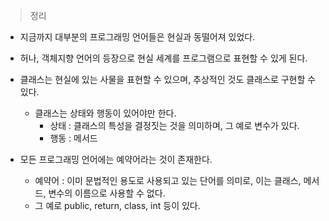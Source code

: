 > 정리
> 

- 지금까지 대부분의 프로그래밍 언어들은 현실과 동떨어져 있었다.
- 허나, 객체지향 언어의 등장으로 현실 세계를 프로그램으로 표현할 수 있게 된다.

- 클래스는 현실에 있는 사물을 표현할 수 있으며, 추상적인 것도 클래스로 구현할 수 있다.
    - 클래스는 상태와 행동이 있어야만 한다.
        - 상태 : 클래스의 특성을 결정짓는 것을 의미하며, 그 예로 변수가 있다.
        - 행동 : 메서드

- 모든 프로그래밍 언어에는 예약어라는 것이 존재한다.
    - 예약어 : 이미 문법적인 용도로 사용되고 있는 단어를 의미로, 이는 클래스, 메서드, 변수의 이름으로 사용할 수 없다.
    - 그 예로 public, return, class, int 등이 있다.

